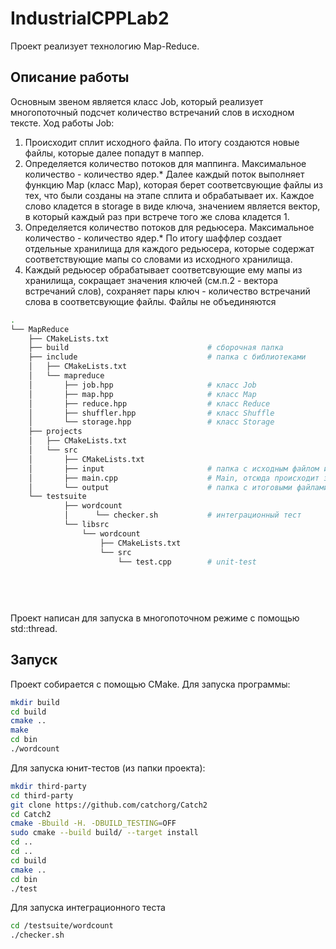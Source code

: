 # IndustrialCPPLab2
Проект реализует технологию Map-Reduce.
## Описание работы
Основным звеном является класс Job, который реализует многопоточный подсчет количество встречаний слов в исходном тексте.
Ход работы Job:
1. Происходит сплит исходного файла. По итогу создаются новые файлы, которые далее попадут в маппер.
2. Определяется количество потоков для маппинга. Максимальное количество - количество ядер.* Далее каждый поток выполняет функцию Map (класс Map), которая берет соответсвующие файлы из тех, что были созданы на этапе сплита и обрабатывает их. Каждое слово кладется в storage в виде ключа, значением является вектор, в который каждый раз при встрече того же слова кладется 1.
3. Определяется количество потоков для редьюсера. Максимальное количество - количество ядер.* По итогу шаффлер создает отдельные хранилища для каждого редьюсера, которые содержат соответствующие мапы со словами из исходного хранилища.
4. Каждый редьюсер обрабатывает соответсвующие ему мапы из хранилища, сокращает значения ключей (см.п.2 - вектора встречаний слов), сохраняет пары ключ - количество встречаний слова в соответсвующие файлы. Файлы не объединяются
```bash
.
└── MapReduce
    ├── CMakeLists.txt
    ├── build                               # сборочная папка
    ├── include                             # папка с библиотеками
    │   ├── CMakeLists.txt
    │   └── mapreduce
    │       ├── job.hpp                     # класс Job
    │       ├── map.hpp                     # класс Map
    │       ├── reduce.hpp                  # класс Reduce
    │       ├── shuffler.hpp                # класс Shuffle
    │       └── storage.hpp                 # класс Storage
    ├── projects
    │   ├── CMakeLists.txt
    │   └── src
    │       ├── CMakeLists.txt
    │       ├── input                       # папка с исходным файлом и файлами, полученными после сплита
    │       ├── main.cpp                    # Main, отсюда происходит запуск Job
    │       └── output                      # папка с итоговыми файлами
    └── testsuite
            ├── wordcount
            │      └── checker.sh           # интеграционный тест
            └── libsrc
                └── wordcount
                    ├── CMakeLists.txt
                    └── src
                        └── test.cpp        # unit-test
                         
    
  
  
  ```           
 Проект написан для запуска в многопоточном режиме с помощью std::thread.
 ## Запуск
 
 Проект собирается с помощью CMake. Для запуска программы:
 ```bash
 mkdir build
 cd build
 cmake ..
 make
 cd bin
 ./wordcount
 ```
 
 Для запуска юнит-тестов (из папки проекта):
  ```bash
  mkdir third-party
  cd third-party
  git clone https://github.com/catchorg/Catch2
  cd Catch2
  cmake -Bbuild -H. -DBUILD_TESTING=OFF
  sudo cmake --build build/ --target install
  cd ..
  cd ..
  cd build
  cmake ..
  cd bin
 ./test
 ```
 Для запуска интеграционного теста
  ```bash
  cd /testsuite/wordcount
  ./checker.sh
 ```
